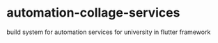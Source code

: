 # automation-collage-services
build system for automation services for university  in flutter framework 
